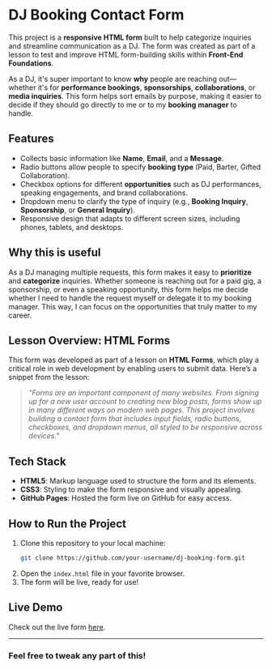 # DJ Booking Contact Form

This project is a **responsive HTML form** built to help categorize inquiries and streamline communication as a DJ. The form was created as part of a lesson to test and improve HTML form-building skills within **Front-End Foundations**.

As a DJ, it's super important to know **why** people are reaching out—whether it's for **performance bookings**, **sponsorships**, **collaborations**, or **media inquiries**. This form helps sort emails by purpose, making it easier to decide if they should go directly to me or to my **booking manager** to handle.

## Features
- Collects basic information like **Name**, **Email**, and a **Message**.
- Radio buttons allow people to specify **booking type** (Paid, Barter, Gifted Collaboration).
- Checkbox options for different **opportunities** such as DJ performances, speaking engagements, and brand collaborations.
- Dropdown menu to clarify the type of inquiry (e.g., **Booking Inquiry**, **Sponsorship**, or **General Inquiry**).
- Responsive design that adapts to different screen sizes, including phones, tablets, and desktops.

## Why this is useful
As a DJ managing multiple requests, this form makes it easy to **prioritize** and **categorize** inquiries. Whether someone is reaching out for a paid gig, a sponsorship, or even a speaking opportunity, this form helps me decide whether I need to handle the request myself or delegate it to my booking manager. This way, I can focus on the opportunities that truly matter to my career.

## Lesson Overview: HTML Forms
This form was developed as part of a lesson on **HTML Forms**, which play a critical role in web development by enabling users to submit data. Here’s a snippet from the lesson:

> *"Forms are an important component of many websites. From signing up for a new user account to creating new blog posts, forms show up in many different ways on modern web pages. This project involves building a contact form that includes input fields, radio buttons, checkboxes, and dropdown menus, all styled to be responsive across devices."*

## Tech Stack
- **HTML5**: Markup language used to structure the form and its elements.
- **CSS3**: Styling to make the form responsive and visually appealing.
- **GitHub Pages**: Hosted the form live on GitHub for easy access.

## How to Run the Project
1. Clone this repository to your local machine:
    ```bash
    git clone https://github.com/your-username/dj-booking-form.git
    ```
2. Open the `index.html` file in your favorite browser.
3. The form will be live, ready for use!

## Live Demo
Check out the live form [here](https://your-username.github.io/dj-booking-form).

---

### Feel free to tweak any part of this!